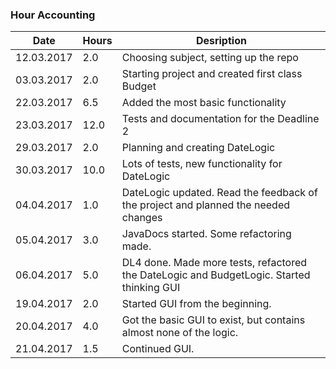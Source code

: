 ### Hour Accounting
Date | Hours | Desription
---------- | ----- | ------
12.03.2017 |  2.0  | Choosing subject, setting up the repo
03.03.2017 |  2.0  | Starting project and created first class Budget
22.03.2017 |  6.5  | Added the most basic functionality
23.03.2017 |  12.0 | Tests and documentation for the Deadline 2
29.03.2017 |  2.0  | Planning and creating DateLogic
30.03.2017 |  10.0 | Lots of tests, new functionality for DateLogic
04.04.2017 |  1.0  | DateLogic updated. Read the feedback of the project and planned the needed changes
05.04.2017 |  3.0  | JavaDocs started. Some refactoring made.
06.04.2017 |  5.0  | DL4 done. Made more tests, refactored the DateLogic and BudgetLogic. Started thinking GUI
19.04.2017 |  2.0  | Started GUI from the beginning.
20.04.2017 |  4.0  | Got the basic GUI to exist, but contains almost none of the logic.
21.04.2017 |  1.5  | Continued GUI.
